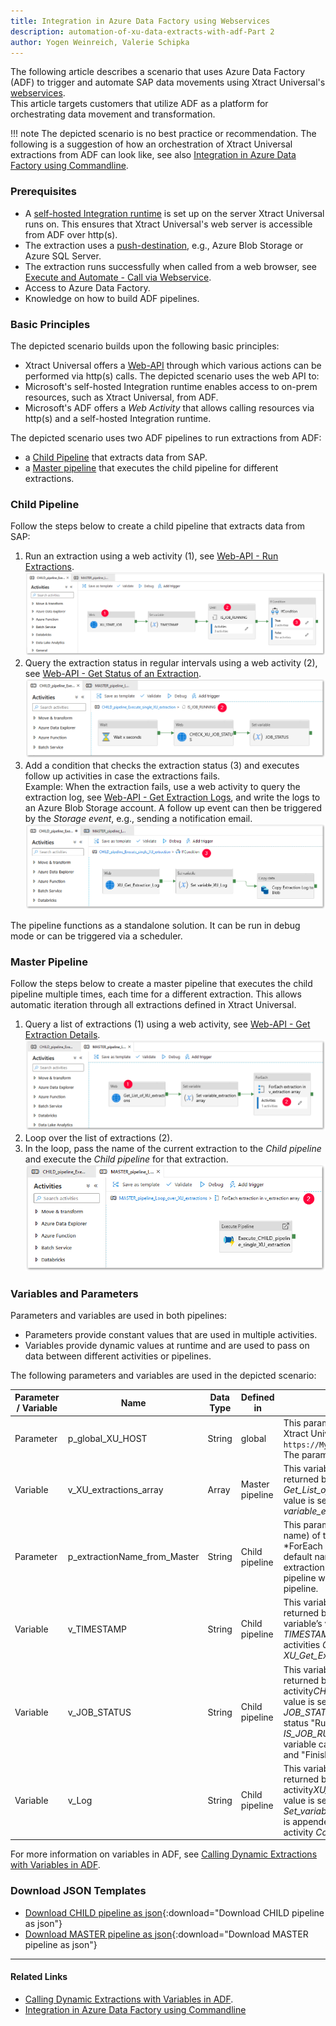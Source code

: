 ```yaml
---
title: Integration in Azure Data Factory using Webservices
description: automation-of-xu-data-extracts-with-adf-Part 2
author: Yogen Weinreich, Valerie Schipka
---
```



The following article describes a scenario that uses Azure Data Factory (ADF) to trigger and automate SAP data movements using Xtract Universal's [webservices](https://help.theobald-software.com/en/xtract-universal/execute-and-automate-extractions/call-via-webservice). <br>
This article targets customers that utilize ADF as a platform for orchestrating data movement and transformation. <br>

!!! note
    The depicted scenario is no best practice or recommendation.
    The following is a suggestion of how an orchestration of Xtract Universal extractions from ADF can look like, see also [Integration in Azure Data Factory using Commandline](adf-integration-using-command-line).


### Prerequisites

- A [self-hosted Integration runtime](https://docs.microsoft.com/EN-US/azure/data-factory/create-self-hosted-integration-runtime#create-a-self-hosted-ir-via-azure-data-factory-ui) is set up on the server Xtract Universal runs on. 
This ensures that Xtract Universal's web server is accessible from ADF over http(s).   
- The extraction uses a [push-destination](https://help.theobald-software.com/en/xtract-universal/destinations#pull-and-push-destinations), e.g., Azure Blob Storage or Azure SQL Server.<br> 
- The extraction runs successfully when called from a web browser, see [Execute and Automate - Call via Webservice](https://help.theobald-software.com/en/xtract-universal/execute-and-automate-extractions/call-via-webservice).
- Access to Azure Data Factory.
- Knowledge on how to build ADF pipelines.

### Basic Principles

The depicted scenario builds upon the following basic principles:

- Xtract Universal offers a [Web-API](https://help.theobald-software.com/en/xtract-universal/web-api) through which various actions can be performed via http(s) calls. The depicted scenario uses the web API to:
- Microsoft's self-hosted Integration runtime enables access to on-prem resources, such as Xtract Universal, from ADF.
- Microsoft's ADF offers a *Web Activity* that allows calling resources via http(s) and a self-hosted Integration runtime.

The depicted scenario uses two ADF pipelines to run extractions from ADF:
- a [Child Pipeline](#child-pipeline) that extracts data from SAP.
- a [Master pipeline](#master-pipeline) that executes the child pipeline for different extractions.<br>

### Child Pipeline

Follow the steps below to create a child pipeline that extracts data from SAP:

1. Run an extraction using a web activity (1), see [Web-API - Run Extractions](https://help.theobald-software.com/en/xtract-universal/web-api#run-extractions).<br>
![XU_ADF_global_parameter](../assets/images/xu/articles/xu_ADF_2_Child_pipeline.png)
2. Query the extraction status in regular intervals using a web activity (2), see [Web-API - Get Status of an Extraction](https://help.theobald-software.com/en/xtract-universal/web-api#get-status-of-an-extraction). <br>
![XU_ADF_global_parameter](../assets/images/xu/articles/xu_ADF_2_Child_pipeline_Check_Status.png)
3. Add a condition that checks the extraction status (3) and executes follow up activities in case the extractions fails.<br>
Example: When the extraction fails, use a web activity to query the extraction log, see [Web-API - Get Extraction Logs](https://help.theobald-software.com/en/xtract-universal/web-api#get-extraction-logs), and write the logs to an Azure Blob Storage account. 
A follow up event can then be triggered by the *Storage event*, e.g., sending a notification email.<br>
![XU_ADF_global_parameter](../assets/images/xu/articles/xu_ADF_2_Child_pipeline_write_Log.png)

The pipeline functions as a standalone solution. It can be run in debug mode or can be triggered via a scheduler. 

### Master Pipeline

Follow the steps below to create a master pipeline that executes the child pipeline multiple times, each time for a different extraction.
This allows automatic iteration through all extractions defined in Xtract Universal. 

1. Query a list of extractions (1) using a web activity, see [Web-API - Get Extraction Details](https://help.theobald-software.com/en/xtract-universal/web-api#get-extraction-details).<br>
![XU_ADF_global_parameter](../assets/images/xu/articles/xu_ADF_2_Master_pipeline.png)
2. Loop over the list of extractions (2). 
3. In the loop, pass the name of the current extraction to the *Child pipeline* and execute the *Child pipeline* for that extraction.<br>
![XU_ADF_global_parameter](../assets/images/xu/articles/xu_ADF_2_Master_pipeline_ForEachLoop.png)


### Variables and Parameters

Parameters and variables are used in both pipelines:
- Parameters provide constant values that are used in multiple activities. 
- Variables provide dynamic values at runtime and are used to pass on data between different activities or pipelines.

The following parameters and variables are used in the depicted scenario:

| Parameter / Variable| Name                        | Data Type | Defined in      | Description                                                                                                                                                                                      |
|--------------------|------------------------------|-----------|-----------------|--------------------------------------------------------------------------------------------------------------------------------------------------------------------------------------------------|
| Parameter          | p_global_XU_HOST             | String    | global          | This parameter contains the base URL of the Xtract Universal webserver, here: `https://MyOnPremXuServer.theobald.local:8165`. The parameter is used in every Web Activity.                       |
| Variable           | v_XU_extractions_array       | Array     | Master pipeline | This variable stores the list of XU extractions returned by *Web* activity *Get_List_of_XU_extractions*. The variable's value is set in the *Set variable* activity *Set variable_extraction array*. |
| Parameter          | p_extractionName_from_Master | String    | Child pipeline  | This parameter takes on the value (extraction name) of the current iteration *For Each* activity *ForEach extraction in v_extraction array. As a default name, you assign a name of an extraction. This allows running the Child pipeline w/o being triggered from the Master pipeline.                                                         |
| Variable           | v_TIMESTAMP                  | String    | Child pipeline  | This variable stores the extraction's timestamp returned by *Web* activity *XU_START_JOB*. The variable’s value is set in the *Set variable* activity *TIMESTAMP*. The variable is later used in *Web* activities *CHECK_XU_JOB_STATUS* and *XU_Get_Extraction_Log*.         |
| Variable           | v_JOB_STATUS                 | String    | Child pipeline  | This variable stores the extraction's run status returned by *Web* activity*CHECK_XU_JOB_STATUS*. The variable’s value is set in the *Set variable* activity *JOB_STATUS*. As long as the variable has the status "Running", the *Until* activity *IS_JOB_RUNNING* is executed. Other values this variable can can have are "FinishedNoErrors" and "FinishedErrors".                                                                                                                                                                                                   |
| Variable           | v_Log                        | String    | Child pipeline  |This variable stores the extraction's log returned by *Web* activity*XU_Get_Extraction_Log*. The variable’s value is set in the *Set variable* activity *Set_variable_XU_Log*. The value of this variable is appended to the log file in the *Copy data* activity *Copy Extraction Log to Blob*.                                                                                                                                                                                                  |

For more information on variables in ADF, see [Calling Dynamic Extractions with Variables in ADF](./calling-dynamic-extractions-with-variables-in-adf).

### Download JSON Templates

- [Download CHILD pipeline as json](/files/xu/CHILD_pipeline_Execute_single_XU_extraction.json){:download="Download CHILD pipeline as json"}
- [Download MASTER pipeline as json](/files/xu/MASTER_pipeline_Loop_over_XU_extractions.json){:download="Download MASTER pipeline as json"}

*****
#### Related Links
- [Calling Dynamic Extractions with Variables in ADF](./calling-dynamic-extractions-with-variables-in-adf).
- [Integration in Azure Data Factory using Commandline](adf-integration-using-command-line)
